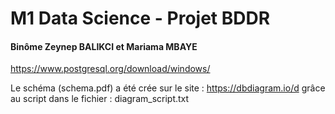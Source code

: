 # M1 Data Science - Projet BDDR

#### Binôme Zeynep BALIKCI et Mariama MBAYE


https://www.postgresql.org/download/windows/


Le schéma (schema.pdf) a été crée sur le site : https://dbdiagram.io/d   grâce au script dans le fichier : diagram_script.txt
